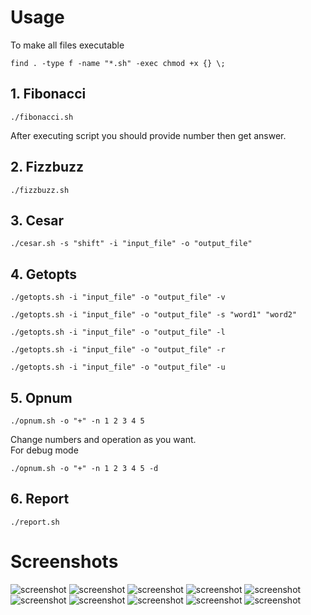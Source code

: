 # Usage

To make all files executable
```
find . -type f -name "*.sh" -exec chmod +x {} \;
```
## 1. Fibonacci

```
./fibonacci.sh
```
After executing script you should provide number then get answer.
## 2. Fizzbuzz
```
./fizzbuzz.sh
```
## 3. Cesar
```
./cesar.sh -s "shift" -i "input_file" -o "output_file"
```
## 4. Getopts
```
./getopts.sh -i "input_file" -o "output_file" -v
```
```
./getopts.sh -i "input_file" -o "output_file" -s "word1" "word2"
```
```
./getopts.sh -i "input_file" -o "output_file" -l
```
```
./getopts.sh -i "input_file" -o "output_file" -r
```
```
./getopts.sh -i "input_file" -o "output_file" -u
```

## 5. Opnum
```
./opnum.sh -o "+" -n 1 2 3 4 5 
```
Change numbers and operation as you want.
<br/>
For debug mode
```
./opnum.sh -o "+" -n 1 2 3 4 5 -d
```
## 6. Report

```
./report.sh
```

# Screenshots

![screenshot](../screenshots/bash-task/1.png)
![screenshot](../screenshots/bash-task/2.png)
![screenshot](../screenshots/bash-task/3.png)
![screenshot](../screenshots/bash-task/4.png)
![screenshot](../screenshots/bash-task/5.png)
![screenshot](../screenshots/bash-task/6.png)
![screenshot](../screenshots/bash-task/7.png)
![screenshot](../screenshots/bash-task/8.png)
![screenshot](../screenshots/bash-task/11.png)
![screenshot](../screenshots/bash-task/12.png)
